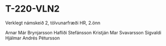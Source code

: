 # T-220-VLN2
Verklegt námskeið 2, tölvunarfræði HR, 2.önn

Arnar Már Brynjarsson
Hafliði Stefánsson
Kristján Mar Svavarsson
Sigvaldi Hjálmar
Andrés Pétursson
